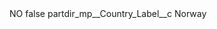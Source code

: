<?xml version="1.0" encoding="UTF-8"?>
<CustomMetadata xmlns="http://soap.sforce.com/2006/04/metadata" xmlns:xsi="http://www.w3.org/2001/XMLSchema-instance" xmlns:xsd="http://www.w3.org/2001/XMLSchema">
    <label>NO</label>
    <protected>false</protected>
    <values>
        <field>partdir_mp__Country_Label__c</field>
        <value xsi:type="xsd:string">Norway</value>
    </values>
</CustomMetadata>
